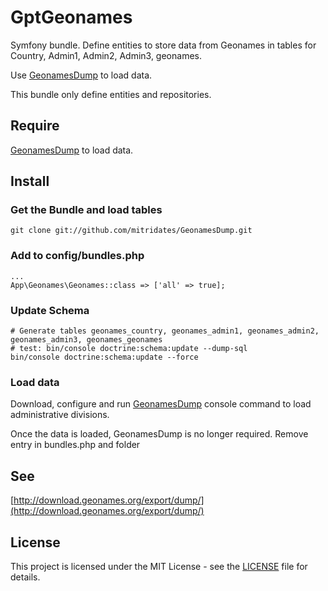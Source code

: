 GptGeonames
================

 Symfony bundle. Define entities to store data from Geonames in tables
 for Country, Admin1, Admin2, Admin3, geonames.
 
 Use [GeonamesDump](https://github.com/mitridates/Geonamesdump) to load data.
 
 This bundle only define entities and repositories.

## Require

[GeonamesDump](https://github.com/mitridates/GeonamesDump) to load data.

## Install

### Get the Bundle and load tables

    git clone git://github.com/mitridates/GeonamesDump.git

### Add to config/bundles.php
    ...
    App\Geonames\Geonames::class => ['all' => true];
    
### Update Schema

    # Generate tables geonames_country, geonames_admin1, geonames_admin2, geonames_admin3, geonames_geonames
    # test: bin/console doctrine:schema:update --dump-sql
    bin/console doctrine:schema:update --force

### Load data
    
Download, configure and run [GeonamesDump](https://github.com/mitridates/GeonamesDump) 
console command to load administrative divisions.

Once the data is loaded, GeonamesDump is no longer required. Remove entry in bundles.php and folder 


## See

[http://download.geonames.org/export/dump/](http://download.geonames.org/export/dump/)

## License

This project is licensed under the MIT License - see the [LICENSE](LICENSE) file for details.
